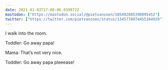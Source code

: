 ```yaml
---
date: 2021-01-03T17:08:06.039972Z
mastodon: ["https://mastodon.social/@pietvanzoen/105492885398095452"]
twitter: ["https://twitter.com/pietvanzoen/status/1345778974455164929"]
---
```

I walk into the room. 

Toddler: Go away papa! 

Mama: That’s not very nice.

Toddler: Go away papa pleeease!
